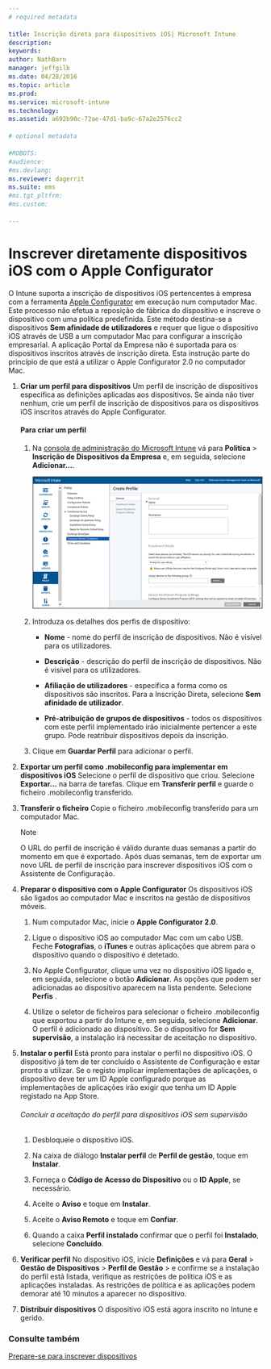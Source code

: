 ```yaml
---
# required metadata

title: Inscrição direta para dispositivos iOS| Microsoft Intune
description:
keywords:
author: NathBarn
manager: jeffgilb
ms.date: 04/28/2016
ms.topic: article
ms.prod:
ms.service: microsoft-intune
ms.technology:
ms.assetid: a692b90c-72ae-47d1-ba9c-67a2e2576cc2

# optional metadata

#ROBOTS:
#audience:
#ms.devlang:
ms.reviewer: dagerrit
ms.suite: ems
#ms.tgt_pltfrm:
#ms.custom:

---
```


# Inscrever diretamente dispositivos iOS com o Apple Configurator
O Intune suporta a inscrição de dispositivos iOS pertencentes à empresa com a ferramenta [Apple Configurator](http://go.microsoft.com/fwlink/?LinkId=518017) em execução num computador Mac. Este processo não efetua a reposição de fábrica do dispositivo e inscreve o dispositivo com uma política predefinida. Este método destina-se a dispositivos **Sem afinidade de utilizadores** e requer que ligue o dispositivo iOS através de USB a um computador Mac para configurar a inscrição empresarial. A aplicação Portal da Empresa não é suportada para os dispositivos inscritos através de inscrição direta. Esta instrução parte do princípio de que está a utilizar o Apple Configurator 2.0 no computador Mac.

1.  **Criar um perfil para dispositivos** Um perfil de inscrição de dispositivos especifica as definições aplicadas aos dispositivos. Se ainda não tiver nenhum, crie um perfil de inscrição de dispositivos para os dispositivos iOS inscritos através do Apple Configurator.

    #### Para criar um perfil

    1.  Na [consola de administração do Microsoft Intune](http://manage.microsoft.com) vá para **Política** &gt; **Inscrição de Dispositivos da Empresa** e, em seguida, selecione **Adicionar…**.

        ![Página de criação de perfil de inscrição de dispositivos móveis](../media/pol-sa-corp-enroll.png)

    2.  Introduza os detalhes dos perfis de dispositivo:

        -   **Nome** - nome do perfil de inscrição de dispositivos. Não é visível para os utilizadores.

        -   **Descrição** - descrição do perfil de inscrição de dispositivos. Não é visível para os utilizadores.

        -   **Afiliação de utilizadores** - especifica a forma como os dispositivos são inscritos. Para a Inscrição Direta, selecione **Sem afinidade de utilizador**.

        -   **Pré-atribuição de grupos de dispositivos** - todos os dispositivos com este perfil implementado irão inicialmente pertencer a este grupo. Pode reatribuir dispositivos depois da inscrição.

    3.  Clique em **Guardar Perfil** para adicionar o perfil.

5.  **Exportar um perfil como .mobileconfig para implementar em dispositivos iOS** Selecione o perfil de dispositivo que criou. Selecione **Exportar...** na barra de tarefas. Clique em **Transferir perfil** e guarde o ficheiro .mobileconfig transferido.

6.  **Transferir o ficheiro** Copie o ficheiro .mobileconfig transferido para um computador Mac.
    > [!NOTE]
    > O URL do perfil de inscrição é válido durante duas semanas a partir do momento em que é exportado. Após duas semanas, tem de exportar um novo URL de perfil de inscrição para inscrever dispositivos iOS com o Assistente de Configuração.
7.  **Preparar o dispositivo com o Apple Configurator** Os dispositivos iOS são ligados ao computador Mac e inscritos na gestão de dispositivos móveis.

    1.  Num computador Mac, inicie o **Apple Configurator 2.0**.

    2.  Ligue o dispositivo iOS ao computador Mac com um cabo USB. Feche **Fotografias**, o **iTunes** e outras aplicações que abrem para o dispositivo quando o dispositivo é detetado.

    3.  No Apple Configurator, clique uma vez no dispositivo iOS ligado e, em seguida, selecione o botão **Adicionar**. As opções que podem ser adicionadas ao dispositivo aparecem na lista pendente. Selecione **Perfis** .

    4.  Utilize o seletor de ficheiros para selecionar o ficheiro .mobileconfig que exportou a partir do Intune e, em seguida, selecione **Adicionar**. O perfil é adicionado ao dispositivo.  Se o dispositivo for **Sem supervisão**, a instalação irá necessitar de aceitação no dispositivo.

8.  **Instalar o perfil** Está pronto para instalar o perfil no dispositivo iOS. O dispositivo já tem de ter concluído o Assistente de Configuração e estar pronto a utilizar.  Se o registo implicar implementações de aplicações, o dispositivo deve ter um ID Apple configurado porque as implementações de aplicações irão exigir que tenha um ID Apple registado na App Store.

    ###### Concluir a aceitação do perfil para dispositivos iOS sem supervisão

    1.  Desbloqueie o dispositivo iOS.

    2.  Na caixa de diálogo **Instalar perfil** de **Perfil de gestão**, toque em **Instalar**.

    3.  Forneça o **Código de Acesso do Dispositivo** ou o **ID Apple**, se necessário.

    4.  Aceite o **Aviso** e toque em **Instalar**.

    5.  Aceite o **Aviso Remoto** e toque em **Confiar**.

    6.  Quando a caixa **Perfil instalado** confirmar que o perfil foi **Instalado**, selecione **Concluído**.

9. **Verificar perfil**
    No dispositivo iOS, inicie **Definições** e vá para **Geral** &gt; **Gestão de Dispositivos** &gt; **Perfil de Gestão** &gt; e confirme se a instalação do perfil está listada, verifique as restrições de política iOS e as aplicações instaladas. As restrições de política e as aplicações podem demorar até 10 minutos a aparecer no dispositivo.

10. **Distribuir dispositivos** O dispositivo iOS está agora inscrito no Intune e gerido.


### Consulte também
[Prepare-se para inscrever dispositivos](get-ready-to-enroll-devices-in-microsoft-intune.md)


<!--HONumber=Jun16_HO3-->


